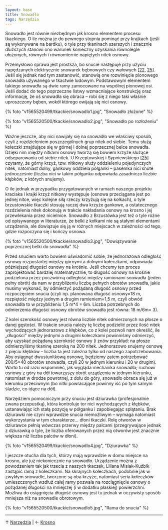 ```yaml
---
layout: base
title: Snowadło
tags: Narzędzia
---
```


Snowadło jest równie niezbędnym jak krosno elementem procesu tkackiego. O ile można je do pewnego stopnia pominąć przy krajkach (jeśli są wykonywane na bardku), o tyle przy tkaninach szerszych i znacznie dłuższych stanowi ono warunek konieczny uzyskania równolegle ułożonych, równych i równomiernie napiętych nitek osnowy.

Przemysłowo sprawa jest prostsza, bo snucie następuje przy użyciu napędzanych elektrycznie snowarek bębnowych czy wałowych [[22][bibliografia], [25][bibliografia]]. Jeśli się jednak nad tym zastanowić, stanowią one rozwinięcie pionowego snowadła używanego w tkactwie ludowym. Podstawowym elementem takiego snowadła są dwie ramy zamocowane na wspólnej pionowej osi. Jeśli dodać do tego poprzeczne listwy wzmacniające konstrukcję oraz informację, że oś snowadła się obraca – robi się z niego taki właśnie uproszczony bęben, wokół którego owijają się nici osnowy.

{% foto "v1565520499/tkackie/snowadlo1.jpg", "Snowadło złożone" %}

{% foto "v1565520500/tkackie/snowadlo2.jpg", "Snowadło po rozłożeniu" %}

Ważne jeszcze, aby nici nawijały się na snowadło we właściwy sposób, czyli z rozdzieleniem poszczególnych grup nitek od siebie. Temu służą kołeczki znajdujące się w górnej i dolnej poprzecznej belce snowadła. Dzięki nim między nitkami osnowy tworzą się bowiem krzyże służące odseparowaniu od siebie nitek. U Krzeptowskiej i Sypniewskiego [[25][bibliografia]] czytamy, że górny krzyż, tzw. nitkowy służy oddzieleniu pojedynczych nitek, natomiast dolny, gankowy oddziela półganki – pasemka nici snute jednocześnie (liczba nici w takim półganku odpowiada zasadniczo liczbie kłębków, z których snujemy).

O ile jednak w przypadku przygotowanych w ramach naszego projektu kraciaka i krajki krzyż nitkowy występuje (osnowa przeciągana jest po jednej nitce, więc kolejne siłą rzeczy krzyżują się na kołkach), o tyle brzustowskie tkaczki stosują raczej dwa krzyże gankowe, a ostatecznego rozdzielenia nitek dokonują w trakcie nakładania osnowy na krosno i jej przewlekania przez nicielnice. Snowadło z Brzustówka jest też o tyle różne od opisywanego w literaturze, że belki z kołkami nie są stałymi elementami urządzenia, ale dowiązuje się ją w różnych miejscach w zależności od tego, gdzie rozpoczyna się i kończy osnowa.

{% foto "v1565520500/tkackie/snowadlo3.jpg", "Dowiązywanie poprzecznej belki do snowadła" %}

Przed snuciem warto bowiem uświadomić sobie, że jednorazowa odległość osnowy rozpostartej między górnymi a dolnymi kołeczkami, odpowiada późniejszej długości osnowy na krośnie. Jeśli chcemy ten proces zaprojektować bardziej matematycznie, to długość osnowy na krośnie podzielona przez poczwórną odległość między ramionami snowadła (jeden pełny obrót) da nam w przybliżeniu liczbę pełnych obrotów snowadła, jakie musimy wykonać, by odmierzyć pożądaną długość osnowy przed rozpoczęciem snucia (czyli np. planowana długość osnowy=18 m, rozpiętość między jednym a drugim ramieniem=1,5 m, czyli obwód snowadła to w przybliżeniu 1,5 m*4 = 6m. Liczba potrzebnych do odmierzenia długości osnowy obrotów snowadła jest równa: 18 m/6m= 3).

Z kolei szerokość osnowy jest równa liczbie nitek odmierzonych na płosze o danej gęstości. W trakcie snucia należy tę liczbę podzielić przez ilość nitek wychodzących jednorazowo z kłębków, co z kolei pozwoli nam określić, ile „długości” między jednymi a drugimi kołeczkami powinniśmy odmierzyć, aby uzyskać pożądaną szerokość osnowy (i znów przykład: na płosze odmierzyliśmy tkaninę szeroką na 200 nitek. Jednorazowo snujemy osnowę z pięciu kłębków – liczba ta jest zależna tylko od naszego zapotrzebowania. Aby osiągnąć dwustunitkową osnowę, będziemy zatem potrzebować 200/5=40 obrotów snowadła, czyli 20 w jednym kierunku i 20 w drugim). Warto tu od razu wspomnieć, jak wygląda mechanika snowadła; ruchowi osnowy z góry na dół towarzyszy obrót urządzenia w jednym kierunku, natomiast w drodze powrotnej, z dołu do góry, snowadło obraca się już w kierunku przeciwnym (bo nitki powracające powinny iść po tym samym śladzie, co idące na dół).

Narzędziem pomocniczym przy snuciu jest dziurawka (profesjonalnie zwana przepustką), która kontroluje tor nici wychodzących z kłębków, ustanawiając ich stałą pozycję w półganku i zapobiegając splątaniu. Brak dziurawki nie czyni wprawdzie snucia niemożliwym – wymaga natomiast wykorzystania w tym charakterze… dłoni tkaczki. Rolę otworów w dziurawce pełnią wówczas przerwy między palcami (przegrywające jednak z dziurawką o tyle, że liczba oferowanych przez nią otworów jest znacznie większa niż liczba palców w dłoni).

{% foto "v1565520499/tkackie/snowadlo4.jpg", "Dziurawka" %}

I jeszcze otucha dla tych, którzy mają wprawdzie w domu miejsce na krosno, ale już niekoniecznie na snowadło. Urządzenie można z powodzeniem tak jak trzecia z naszych tkaczek, Liliana Misiak-Kuźbik zastąpić ramą z kołeczkami. Na skrajnych kołeczkach, podobnie jak w zwykłym snowadle, tworzone są oba krzyże, natomiast seria kołeczków umieszczonych wzdłuż całej ramy pozwala na rozciągnięcie osnowy o pożądanej długości na mniejszej (i w dodatku płaskiej) powierzchni. Możliwa do osiągnięcia długość osnowy jest tu jednak w oczywisty sposób mniejsza niż na snowadle obrotowym.

{% foto "v1565520500/tkackie/snowadlo5.jpg", "Rama do snucia" %}

---

↑ [Narzędzia](/narzedzia/#main) | ← [Krosno](/narzedzia/krosno/#main)

[bibliografia]: /bibliografia/#main